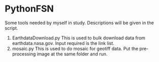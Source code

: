 # PythonFSN
Some tools needed by myself in study. Descriptions will be given in the script.
1. EarthdataDownload.py
This is used to bulk download data from earthdata.nasa.gov. Input required is the link list.
2. mosaic.py
This is used to do mosaic for geotiff data. Put the pre-processing image at the same folder and run.